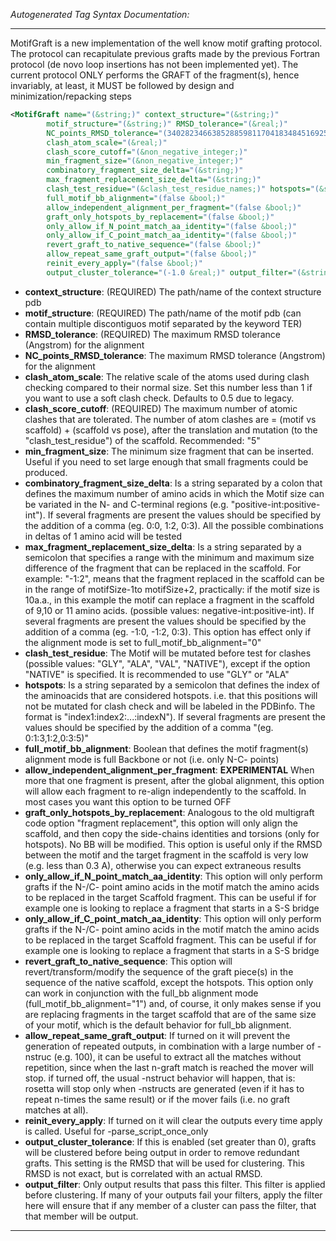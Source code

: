 <!-- THIS IS AN AUTOGENERATED FILE: Don't edit it directly, instead change the schema definition in the code itself. -->

_Autogenerated Tag Syntax Documentation:_

---
MotifGraft is a new implementation of the well know motif grafting protocol. The protocol can recapitulate previous grafts made by the previous Fortran protocol (de novo loop insertions has not been implemented yet). The current protocol ONLY performs the GRAFT of the fragment(s), hence invariably, at least, it MUST be followed by design and minimization/repacking steps

```xml
<MotifGraft name="(&string;)" context_structure="(&string;)"
        motif_structure="(&string;)" RMSD_tolerance="(&real;)"
        NC_points_RMSD_tolerance="(340282346638528859811704183484516925440.000000 &real;)"
        clash_atom_scale="(&real;)"
        clash_score_cutoff="(&non_negative_integer;)"
        min_fragment_size="(&non_negative_integer;)"
        combinatory_fragment_size_delta="(&string;)"
        max_fragment_replacement_size_delta="(&string;)"
        clash_test_residue="(&clash_test_residue_names;)" hotspots="(&string;)"
        full_motif_bb_alignment="(false &bool;)"
        allow_independent_alignment_per_fragment="(false &bool;)"
        graft_only_hotspots_by_replacement="(false &bool;)"
        only_allow_if_N_point_match_aa_identity="(false &bool;)"
        only_allow_if_C_point_match_aa_identity="(false &bool;)"
        revert_graft_to_native_sequence="(false &bool;)"
        allow_repeat_same_graft_output="(false &bool;)"
        reinit_every_apply="(false &bool;)"
        output_cluster_tolerance="(-1.0 &real;)" output_filter="(&string;)" />
```

-   **context_structure**: (REQUIRED) The path/name of the context structure pdb
-   **motif_structure**: (REQUIRED) The path/name of the motif pdb (can contain multiple discontiguos motif separated by the keyword TER)
-   **RMSD_tolerance**: (REQUIRED) The maximum RMSD tolerance (Angstrom) for the alignment
-   **NC_points_RMSD_tolerance**: The maximum RMSD tolerance (Angstrom) for the alignment
-   **clash_atom_scale**: The relative scale of the atoms used during clash checking compared to their normal size. Set this number less than 1 if you want to use a soft clash check. Defaults to 0.5 due to legacy.
-   **clash_score_cutoff**: (REQUIRED) The maximum number of atomic clashes that are tolerated. The number of atom clashes are = (motif vs scaffold) + (scaffold vs pose), after the translation and mutation (to the "clash_test_residue") of the scaffold. Recommended: "5"
-   **min_fragment_size**: The minimum size fragment that can be inserted. Useful if you need to set large enough that small fragments could be produced.
-   **combinatory_fragment_size_delta**: Is a string separated by a colon that defines the maximum number of amino acids in which the Motif size can be variated in the N- and C-terminal regions (e.g. "positive-int:positive-int"). If several fragments are present the values should be specified by the addition of a comma (eg. 0:0, 1:2, 0:3). All the possible combinations in deltas of 1 amino acid will be tested
-   **max_fragment_replacement_size_delta**: Is a string separated by a semicolon that specifies a range with the minimum and maximum size difference of the fragment that can be replaced in the scaffold. For example: "-1:2", means that the fragment replaced in the scaffold can be in the range of motifSize-1to motifSize+2, practically: if the motif size is 10a.a., in this example the motif can replace a fragment in the scaffold of 9,10 or 11 amino acids. (possible values: negative-int:positive-int). If several fragments are present the values should be specified by the addition of a comma (eg. -1:0, -1:2, 0:3). This option has effect only if the alignment mode is set to full_motif_bb_alignment="0"
-   **clash_test_residue**: The Motif will be mutated before test for clashes (possible values: "GLY", "ALA", "VAL", "NATIVE"), except if the option "NATIVE" is specified. It is recommended to use "GLY" or "ALA"
-   **hotspots**: Is a string separated by a semicolon that defines the index of the aminoacids that are considered hotspots. i.e. that this positions will not be mutated for clash check and will be labeled in the PDBinfo. The format is "index1:index2:...:indexN"). If several fragments are present the values should be specified by the addition of a comma "(eg. 0:1:3,1:2,0:3:5)"
-   **full_motif_bb_alignment**: Boolean that defines the motif fragment(s) alignment mode is full Backbone or not (i.e. only N-C- points)
-   **allow_independent_alignment_per_fragment**: **EXPERIMENTAL** When more that one fragment is present, after the global alignment, this option will allow each fragment to re-align independently to the scaffold. In most cases you want this option to be turned OFF
-   **graft_only_hotspots_by_replacement**: Analogous to the old multigraft code option "fragment replacement", this option will only align the scaffold, and then copy the side-chains identities and torsions (only for hotspots). No BB will be modified. This option is useful only if the RMSD between the motif and the target fragment in the scaffold is very low (e.g. less than 0.3 A), otherwise you can expect extraneous results
-   **only_allow_if_N_point_match_aa_identity**: This option will only perform grafts if the N-/C- point amino acids in the motif match the amino acids to be replaced in the target Scaffold fragment. This can be useful if for example one is looking to replace a fragment that starts in a S-S bridge
-   **only_allow_if_C_point_match_aa_identity**: This option will only perform grafts if the N-/C- point amino acids in the motif match the amino acids to be replaced in the target Scaffold fragment. This can be useful if for example one is looking to replace a fragment that starts in a S-S bridge
-   **revert_graft_to_native_sequence**: This option will revert/transform/modify the sequence of the graft piece(s) in the sequence of the native scaffold, except the hotspots. This option only can work in conjunction with the full_bb alignment mode (full_motif_bb_alignment="1") and, of course, it only makes sense if you are replacing fragments in the target scaffold that are of the same size of your motif, which is the default behavior for full_bb alignment.
-   **allow_repeat_same_graft_output**: If turned on it will prevent the generation of repeated outputs, in combination with a large number of -nstruc (e.g. 100), it can be useful to extract all the matches without repetition, since when the last n-graft match is reached the mover will stop. if turned off, the usual -nstruct behavior will happen, that is: rosetta will stop only when -nstructs are generated (even if it has to repeat n-times the same result) or if the mover fails (i.e. no graft matches at all).
-   **reinit_every_apply**: If turned on it will clear the outputs every time apply is called. Useful for -parse_script_once_only
-   **output_cluster_tolerance**: If this is enabled (set greater than 0), grafts will be clustered before being output in order to remove redundant grafts. This setting is the RMSD that will be used for clustering. This RMSD is not exact, but is correlated with an actual RMSD.
-   **output_filter**: Only output results that pass this filter. This filter is applied before clustering. If many of your outputs fail your filters, apply the filter here will ensure that if any member of a cluster can pass the filter, that that member will be output.

---
